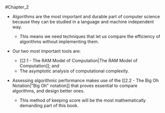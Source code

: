 #Chapter_2
- Algorithms are the most important and durable part of computer science because they can be studied in a language and machine independent way.
	- This means we need techniques that let us compare the efficiency of algorithms without implementing them.

- Our two most important tools are:
	- [[2.1 - The RAM Model of Computation|The RAM Model of Computation]]; and
	- The asymptotic analysis of computational complexity.

- Assessing algorithmic performance makes use of the [[2.2 - The Big Oh Notation|"Big Oh" notation]] that proves essential to compare algorithms, and design better ones.
	- This method of keeping score will be the most mathematically demanding part of this book.
